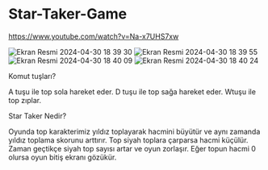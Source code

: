 # Star-Taker-Game

https://www.youtube.com/watch?v=Na-x7UHS7xw

![Ekran Resmi 2024-04-30 18 39 30](https://github.com/ccigdemavci/Star-Taker-Game/assets/92391215/613e4733-edaf-45e5-8ff2-a811e786c2ee)
![Ekran Resmi 2024-04-30 18 39 55](https://github.com/ccigdemavci/Star-Taker-Game/assets/92391215/7a52e311-41ad-4a84-829c-0364f39abc5a)
![Ekran Resmi 2024-04-30 18 40 09](https://github.com/ccigdemavci/Star-Taker-Game/assets/92391215/cccfc873-db96-4414-af3f-706ee638c2ce)
![Ekran Resmi 2024-04-30 18 40 24](https://github.com/ccigdemavci/Star-Taker-Game/assets/92391215/0ae1c4ae-859f-4e5c-adeb-12785dd6be6f)


Komut tuşları?

A tuşu ile top sola hareket eder.
D tuşu ile top sağa hareket eder.
Wtuşu ile top zıplar.


Star Taker Nedir?

Oyunda top karakterimiz yıldız toplayarak hacmini büyütür ve aynı zamanda yıldız toplama skorunu arttırır. Top siyah toplara çarparsa hacmi küçülür. Zaman geçtikçe siyah top sayısı artar ve oyun zorlaşır. Eğer topun hacmi 0 olursa oyun bitiş ekranı gözükür.

